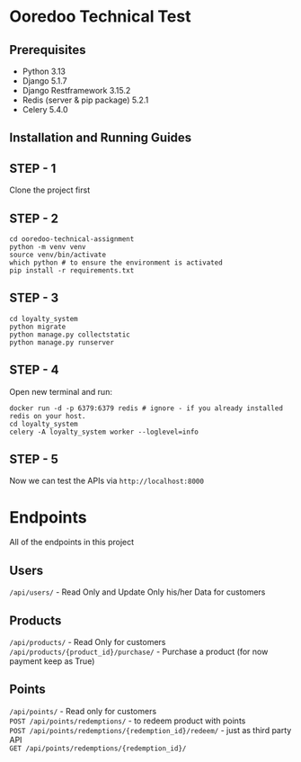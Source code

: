 # Ooredoo Technical Test

## Prerequisites
- Python 3.13
- Django 5.1.7
- Django Restframework 3.15.2
- Redis (server & pip package) 5.2.1
- Celery 5.4.0

## Installation and Running Guides

## STEP - 1
Clone the project first

## STEP - 2
```shell
cd ooredoo-technical-assignment
python -m venv venv
source venv/bin/activate
which python # to ensure the environment is activated
pip install -r requirements.txt
```

## STEP - 3
```shell
cd loyalty_system
python migrate
python manage.py collectstatic
python manage.py runserver
```

## STEP - 4
Open new terminal and run:
```shell
docker run -d -p 6379:6379 redis # ignore - if you already installed redis on your host.
cd loyalty_system
celery -A loyalty_system worker --loglevel=info
```

## STEP - 5
Now we can test the APIs via `http://localhost:8000`


# Endpoints
All of the endpoints in this project
## Users
`/api/users/` - Read Only and Update Only his/her Data for customers<br>
## Products
`/api/products/` - Read Only for customers<br>
`/api/products/{product_id}/purchase/` - Purchase a product (for now payment keep as True)<br>
## Points
`/api/points/` - Read only for customers<br>
`POST /api/points/redemptions/` - to redeem product with points<br>
`POST /api/points/redemptions/{redemption_id}/redeem/` - just as third party API<br>
`GET /api/points/redemptions/{redemption_id}/`